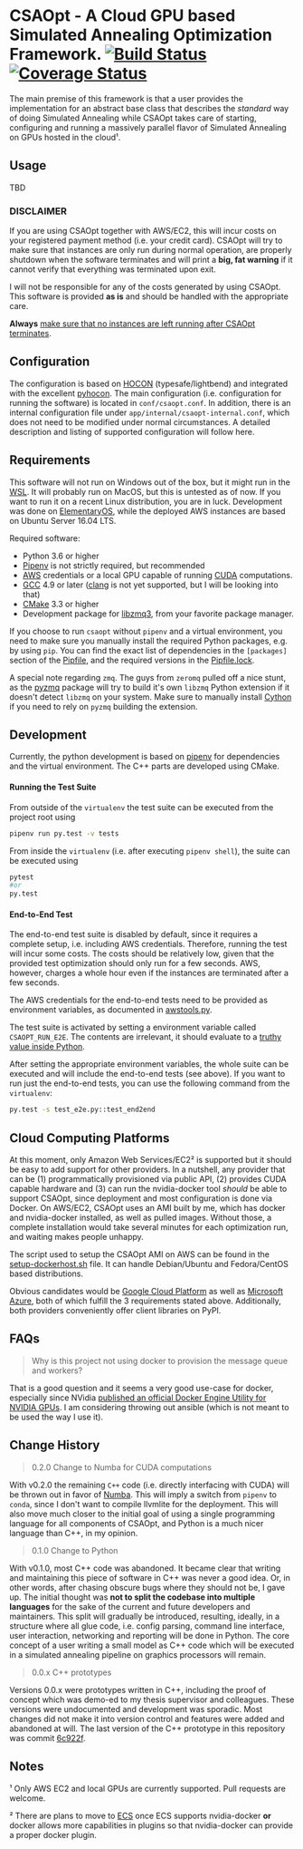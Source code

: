 # CSAOpt - A Cloud GPU based Simulated Annealing Optimization Framework. [![Build Status](https://travis-ci.org/d53dave/csaopt.svg?branch=master)](https://travis-ci.org/d53dave/csaopt) [![Coverage Status](https://coveralls.io/repos/github/d53dave/csaopt/badge.svg?branch=master)](https://coveralls.io/github/d53dave/csaopt?branch=master)

The main premise of this framework is that a user provides the implementation
for an abstract base class that describes the *standard* way of doing Simulated
Annealing while CSAOpt takes care of starting, configuring and running a
massively parallel flavor of Simulated Annealing on GPUs hosted in the cloud¹.

## Usage

TBD

### DISCLAIMER

If you are using CSAOpt together with AWS/EC2, this will incur costs on your
registered payment method (i.e. your credit card). CSAOpt will try to make sure
that instances are only run during normal operation, are properly shutdown when
the software terminates and will print a **big, fat warning** if it cannot
verify that everything was terminated upon exit.

I will not be responsible for any of the costs generated by using CSAOpt. This
software is provided **as is** and should be handled with the appropriate care.

**Always** [make sure that no instances are left running after CSAOpt terminates](https://console.aws.amazon.com/ec2/v2/).

## Configuration

The configuration is based on [HOCON](https://github.com/typesafehub/config/blob/master/HOCON.md) 
(typesafe/lightbend) and integrated with the excellent [pyhocon](https://github.com/chimpler/pyhocon).
The main configuration (i.e. configuration for running the software) is located
in `conf/csaopt.conf`. In addition, there is an internal configuration file
under `app/internal/csaopt-internal.conf`, which does not need to be modified
under normal circumstances. A detailed description and listing of supported
configuration will follow here.

## Requirements

This software will not run on Windows out of the box, but it might run in the
[WSL](https://blogs.msdn.microsoft.com/wsl). It will probably run on MacOS, but
this is untested as of now. If you want to run it on a recent Linux
distribution, you are in luck. Development was done on 
[ElementaryOS](https://elementary.io/), while the deployed AWS instances are
based on Ubuntu Server 16.04 LTS.

Required software:

- Python 3.6 or higher
- [Pipenv](http://docs.pipenv.org/en/latest/) is not strictly required, but recommended
- [AWS](https://aws.amazon.com/) credentials or a local GPU capable of running [CUDA](https://www.geforce.com/hardware/technology/cuda) computations.
- [GCC](https://gcc.gnu.org/) 4.9 or later ([clang](https://clang.llvm.org/) is not yet 
supported, but I will be looking into that)
- [CMake](https://cmake.org/) 3.3 or higher
- Development package for [libzmq3](https://packages.ubuntu.com/search?keywords=libzmq3-dev), 
from your favorite package manager.

If you choose to run `csaopt` without `pipenv` and a virtual environment, you
need to make sure you manually install the required Python packages, e.g. by
using `pip`. You can find the exact list of dependencies in the `[packages]`
section of the [Pipfile](Pipfile), and the required versions in the
[Pipfile.lock](Pipfile.lock).

A special note regarding `zmq`. The guys from `zeromq` pulled off a nice stunt,
as the [pyzmq](https://github.com/zeromq/pyzmq) package will try to build it's
own `libzmq` Python extension if it doesn't detect `libzmq` on your system.
Make sure to manually install [Cython](http://cython.org/) if you need to rely
on `pyzmq` building the extension.

## Development

Currently, the python development is based on
[pipenv](https://github.com/kennethreitz/pipenv) for
dependencies and the virtual environment. The C++ parts are
developed using CMake.

#### Running the Test Suite

From outside of the `virtualenv` the test suite can be executed from the project
root using

```bash
pipenv run py.test -v tests
```

From inside the `virtualenv` (i.e. after executing `pipenv shell`), the suite
can be executed using

```bash
pytest
#or
py.test
```

#### End-to-End Test

The end-to-end test suite is disabled by default, since it requires a complete
setup, i.e. including AWS credentials. Therefore, running the test will incur
some costs. The costs should be relatively low, given that the provided test
optimization should only run for a few seconds. AWS, however, charges a whole
hour even if the instances are terminated after a few seconds.

The AWS credentials for the end-to-end tests need to be provided as environment
variables, as documented in [awstools.py](app/aws/awstools.py).

The test suite is activated by setting a environment variable called
`CSAOPT_RUN_E2E`. The contents are irrelevant, it should evaluate to a
[truthy value inside Python](https://docs.python.org/3/library/stdtypes.html#truth-value-testing).

After setting the appropriate environment variables, the whole suite can be
executed and will include the end-to-end tests (see above). If you want to run
just the end-to-end tests, you can use the following command from the
`virtualenv`:

```bash
py.test -s test_e2e.py::test_end2end
```

## Cloud Computing Platforms

At this moment, only Amazon Web Services/EC2² is supported but it should be easy
to add support for other providers. In a nutshell, any provider that can be (1)
programmatically provisioned via public API, (2) provides CUDA capable hardware
and (3) can run the nvidia-docker tool *should* be able to support CSAOpt, since
deployment and most configuration is done via Docker. On AWS/EC2, CSAOpt uses an
AMI built by me, which has docker and nvidia-docker installed, as well as pulled
images. Without those, a complete installation would take several minutes for
each optimization run, and waiting makes people unhappy.

The script used to setup the CSAOpt AMI on AWS can be found in the
[setup-dockerhost.sh](app/docker/setup-dockerhost.sh) file. It can handle
Debian/Ubuntu and Fedora/CentOS based distributions.

Obvious candidates would be [Google Cloud Platform](https://cloud.google.com)
as well as [Microsoft Azure](https://azure.microsoft.com/en-us/), both of which
fulfill the 3 requirements stated above. Additionally, both providers
conveniently offer client libraries on PyPI.

## FAQs

> Why is this project not using docker to provision the message queue and workers?

That is a good question and it seems a very good use-case for docker, especially
since NVidia [published an official Docker Engine Utility for NVIDIA GPUs](https://github.com/NVIDIA/nvidia-docker).
I am considering throwing out ansible (which is not meant to be used the way I
use it).

## Change History

> 0.2.0 Change to Numba for CUDA computations

With v0.2.0 the remaining `C++` code (i.e. directly interfacing with CUDA)
will be thrown out in favor of [Numba](https://github.com/numba/numba). 
This will imply a switch from `pipenv` to `conda`, since I don't want to 
compile llvmlite for the deployment. This will also move much closer to 
the initial goal of using a single programming language for all components
of CSAOpt, and Python is a much nicer language than C++, in my opinion.


> 0.1.0 Change to Python

With v0.1.0, most C++ code was abandoned. It became clear
that writing and maintaining this piece of software in C++
was never a good idea. Or, in other words, after chasing
obscure bugs where they should not be, I gave up. The initial
thought was **not to split the codebase into multiple languages** for
the sake of the current and future developers and maintainers.
This split will gradually be introduced, resulting, ideally, in
a structure where all glue code, i.e. config parsing, command line
interface, user interaction, networking and reporting will be
done in Python. The core concept of a user writing a small
model as C++ code which will be executed in a simulated annealing
pipeline on graphics processors will remain.

> 0.0.x C++ prototypes

Versions 0.0.x were prototypes written in C++,
including the proof of concept which was demo-ed to
my thesis supervisor and colleagues. These versions were
undocumented and development was sporadic. Most changes
did not make it into version control and features
were added and abandoned at will. The last version of the
C++ prototype in this repository was commit [6c922f](https://github.com/d53dave/csaopt/tree/6c922f933eceb8992e9acae36f1767336c56209f).

## Notes

¹ Only AWS EC2 and local GPUs are currently supported. Pull requests are welcome.

² There are plans to move to [ECS](https://aws.amazon.com/ecs/) once ECS
supports nvidia-docker **or** docker allows more capabilities in plugins so that
nvidia-docker can provide a proper docker plugin.
